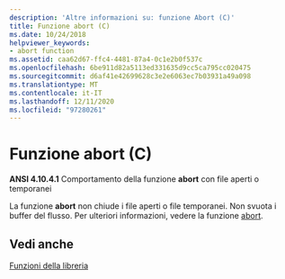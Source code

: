 ```yaml
---
description: 'Altre informazioni su: funzione Abort (C)'
title: Funzione abort (C)
ms.date: 10/24/2018
helpviewer_keywords:
- abort function
ms.assetid: caa62d67-ffc4-4481-87a4-0c1e2b0f537c
ms.openlocfilehash: 6be911d82a5113ed331635d9cc5ca795cc020475
ms.sourcegitcommit: d6af41e42699628c3e2e6063ec7b03931a49a098
ms.translationtype: MT
ms.contentlocale: it-IT
ms.lasthandoff: 12/11/2020
ms.locfileid: "97280261"
---
```

# <a name="abort-function-c"></a>Funzione abort (C)

**ANSI 4.10.4.1** Comportamento della funzione **abort** con file aperti o temporanei

La funzione **abort** non chiude i file aperti o file temporanei. Non svuota i buffer del flusso. Per ulteriori informazioni, vedere la funzione [abort](../c-runtime-library/reference/abort.md).

## <a name="see-also"></a>Vedi anche

[Funzioni della libreria](../c-language/library-functions.md)
